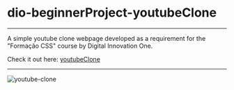 # dio-beginnerProject-youtubeClone

***

A simple youtube clone webpage developed as a requirement for the "Formação CSS" course by Digital Innovation One.

Check it out here: [youtubeClone](https://willson-alflen.github.io/dio-beginnerProject-youtubeClone/)

***

![youtube-clone](https://user-images.githubusercontent.com/87523872/208918000-9f4f59f0-fe78-4d9a-875f-8959f074b559.png)

